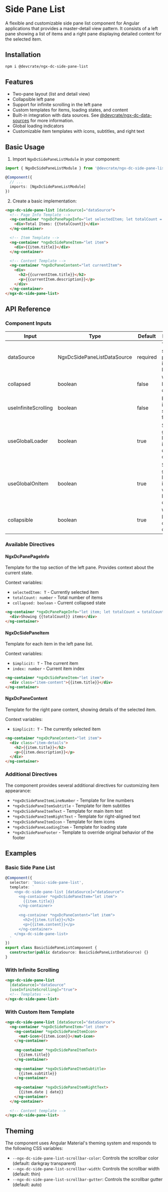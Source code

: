 # Side Pane List

A flexible and customizable side pane list component for Angular applications that provides a master-detail view pattern. It consists of a left pane showing a list of items and a right pane displaying detailed content for the selected item.

## Installation

```bash
npm i @devcrate/ngx-dc-side-pane-list
```
## Features
- Two-pane layout (list and detail view)
- Collapsible left pane
- Support for infinite scrolling in the left pane
- Custom templates for items, loading states, and content
- Built-in integration with data sources. See [@devcrate/ngx-dc-data-sources](../ngx-dc-data-sources/README.md#modal) for more information.
- Global loading indicators
- Customizable item templates with icons, subtitles, and right text

## Basic Usage

1. Import `NgxDcSidePaneListModule` in your component:

```typescript
import { NgxDcSidePaneListModule } from '@devcrate/ngx-dc-side-pane-list';

@Component({
  // ...
  imports: [NgxDcSidePaneListModule]
})
```

2. Create a basic implementation:

```html
<ngx-dc-side-pane-list [dataSource]="dataSource">
  <!-- Page Info Template -->
  <ng-container *ngxDcPanePageInfo="let selectedItem; let totalCount = totalCount; let collapsed = collapsed">
    <div>Total Items: {{totalCount}}</div>
  </ng-container>

  <!-- Item Template -->
  <ng-container *ngxDcSidePaneItem="let item">
    <div>{{item.title}}</div>
  </ng-container>

  <!-- Content Template -->
  <ng-container *ngxDcPaneContent="let currentItem">
    <div>
      <h2>{{currentItem.title}}</h2>
      <p>{{currentItem.description}}</p>
    </div>
  </ng-container>
</ngx-dc-side-pane-list>
```

## API Reference

### Component Inputs

| Input | Type | Default | Description |
|-------|------|---------|-------------|
| dataSource | NgxDcSidePaneListDataSource<T> | required | The data source that provides items to the list |
| collapsed | boolean | false | Whether the left pane is collapsed |
| useInfiniteScrolling | boolean | false | Enables infinite scrolling functionality |
| useGlobalLoader | boolean | true | Shows global loading indicator during data operations |
| useGlobalOnItem | boolean | true | Shows global loading indicator when loading item details |
| collapsible | boolean | true | Whether the left pane can be collapsed |

### Available Directives

#### NgxDcPanePageInfo
Template for the top section of the left pane. Provides context about the current state.

Context variables:
- `selectedItem: T` - Currently selected item
- `totalCount: number` - Total number of items
- `collapsed: boolean` - Current collapsed state

```html
<ng-container *ngxDcPanePageInfo="let item; let totalCount = totalCount">
  <div>Showing {{totalCount}} items</div>
</ng-container>
```

#### NgxDcSidePaneItem
Template for each item in the left pane list.

Context variables:
- `$implicit: T` - The current item
- `index: number` - Current item index

```html
<ng-container *ngxDcSidePaneItem="let item">
  <div class="item-content">{{item.title}}</div>
</ng-container>
```

#### NgxDcPaneContent
Template for the right pane content, showing details of the selected item.

Context variables:
- `$implicit: T` - The currently selected item

```html
<ng-container *ngxDcPaneContent="let item">
  <div class="item-details">
    <h2>{{item.title}}</h2>
    <p>{{item.description}}</p>
  </div>
</ng-container>
```

### Additional Directives

The component provides several additional directives for customizing item appearance:

- `*ngxDcSidePaneItemLineNumber` - Template for line numbers
- `*ngxDcSidePaneItemSubtitle` - Template for item subtitles
- `*ngxDcSidePaneItemText` - Template for main item text
- `*ngxDcSidePaneItemRightText` - Template for right-aligned text
- `*ngxDcSidePaneItemIcon` - Template for item icons
- `*ngxDcSidePaneLoadingItem` - Template for loading state
- `*ngxDcSidePaneFooter` - Template to override original behavior of the footer

## Examples

### Basic Side Pane List
```typescript
@Component({
  selector: 'basic-side-pane-list',
  template: `
    <ngx-dc-side-pane-list [dataSource]="dataSource">
      <ng-container *ngxDcSidePaneItem="let item">
        {{item.title}}
      </ng-container>
      
      <ng-container *ngxDcPaneContent="let item">
        <h2>{{item.title}}</h2>
        <p>{{item.content}}</p>
      </ng-container>
    </ngx-dc-side-pane-list>
  `
})
export class BasicSidePaneListComponent {
  constructor(public dataSource: BasicSidePaneListDataSource) {}
}
```

### With Infinite Scrolling
```html
<ngx-dc-side-pane-list 
  [dataSource]="dataSource"
  [useInfiniteScrolling]="true">
  <!-- Templates -->
</ngx-dc-side-pane-list>
```

### With Custom Item Template
```html
<ngx-dc-side-pane-list [dataSource]="dataSource">
  <ng-container *ngxDcSidePaneItem="let item">
    <ng-container *ngxDcSidePaneItemIcon>
      <mat-icon>{{item.icon}}</mat-icon>
    </ng-container>
    
    <ng-container *ngxDcSidePaneItemText>
      {{item.title}}
    </ng-container>
    
    <ng-container *ngxDcSidePaneItemSubtitle>
      {{item.subtitle}}
    </ng-container>
    
    <ng-container *ngxDcSidePaneItemRightText>
      {{item.date | date}}
    </ng-container>
  </ng-container>
  
  <!-- Content template -->
</ngx-dc-side-pane-list>
```

## Theming

The component uses Angular Material's theming system and responds to the following CSS variables:

- `--ngx-dc-side-pane-list-scrollbar-color`: Controls the scrollbar color (default: darkgray transparent)
- `--ngx-dc-side-pane-list-scrollbar-width`: Controls the scrollbar width (default: thin)
- `--ngx-dc-side-pane-list-scrollbar-gutter`: Controls the scrollbar gutter (default: auto)

